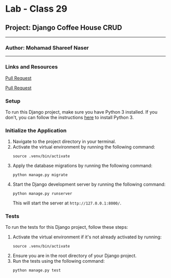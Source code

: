 # Lab - Class 29

## Project: Django Coffee House CRUD

---

### Author: Mohamad Shareef Naser

---

### Links and Resources

[Pull Request](https://github.com/mshnas9/coffee_house/pull/2)

[Pull Request](https://github.com/mshnas9/coffee_house/pull/1)

### Setup

To run this Django project, make sure you have Python 3 installed. If you don't, you can follow the instructions [here](https://wsvincent.com/install-python/#install-python-on-linux) to install Python 3.

### Initialize the Application

1. Navigate to the project directory in your terminal.
2. Activate the virtual environment by running the following command:
   ```
   source .venv/bin/activate
   ```
3. Apply the database migrations by running the following command:
   ```
   python manage.py migrate
   ```
4. Start the Django development server by running the following command:
   ```
   python manage.py runserver
   ```
   This will start the server at `http://127.0.0.1:8000/`.

### Tests

To run the tests for this Django project, follow these steps:

1. Activate the virtual environment if it's not already activated by running:
   ```
   source .venv/bin/activate
   ```
2. Ensure you are in the root directory of your Django project.
3. Run the tests using the following command:
   ```
   python manage.py test
   ```

